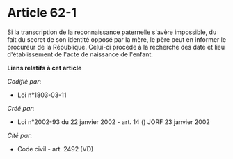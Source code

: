 # Article 62-1

Si la transcription de la reconnaissance paternelle s'avère impossible, du fait du secret de son identité opposé par la mère,
le père peut en informer le procureur de la République. Celui-ci procède à la recherche des date et lieu d'établissement de
l'acte de naissance de l'enfant.

**Liens relatifs à cet article**

_Codifié par_:

  - Loi n°1803-03-11

_Créé par_:

  - Loi n°2002-93 du 22 janvier 2002 - art. 14 () JORF 23 janvier 2002

_Cité par_:

  - Code civil - art. 2492 (VD)
